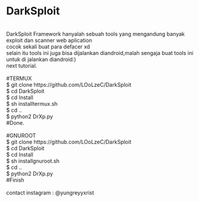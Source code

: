 # DarkSploit
<br>
DarkSploit Framework hanyalah sebuah tools yang mengandung banyak exploit dan scanner web aplication
<br>
cocok sekali buat para defacer xd
<br>
selain itu tools ini juga bisa dijalankan diandroid,malah sengaja buat tools ini untuk di jalankan diandroid:)
<br>
next tutorial.
<br>
<br>
#TERMUX
<br>
$ git clone https://github.com/LOoLzeC/DarkSploit
<br>
$ cd DarkSploit
<br>
$ cd Install
<br>
$ sh installtermux.sh
<br>
$ cd ..
<br>
$ python2 DrXp.py
<br>
#Done.
<br>
<br>
#GNUROOT
<br>
$ git clone https://github.com/LOoLzeC/DarkSploit
<br>
$ cd DarkSploit
<br>
$ cd Install
<br>
$ sh installgnuroot.sh
<br>
$ cd ..
<br>
$ python2 DrXp.py
<br>
#Finish
<br>
<br>
contact instagram : @yungreyyxrist
